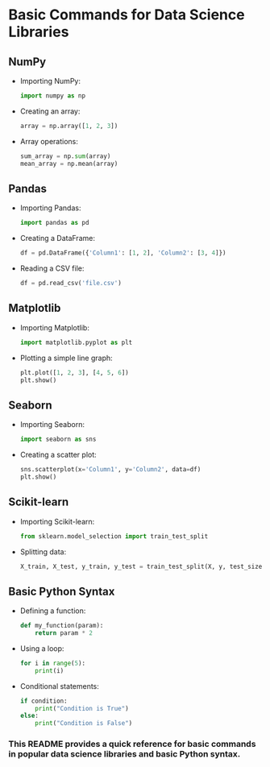 
# Basic Commands for Data Science Libraries

## NumPy
- Importing NumPy:
  ```python
  import numpy as np
  ```
- Creating an array:
  ```python
  array = np.array([1, 2, 3])
  ```
- Array operations:
  ```python
  sum_array = np.sum(array)
  mean_array = np.mean(array)
  ```

## Pandas
- Importing Pandas:
  ```python
  import pandas as pd
  ```
- Creating a DataFrame:
  ```python
  df = pd.DataFrame({'Column1': [1, 2], 'Column2': [3, 4]})
  ```
- Reading a CSV file:
  ```python
  df = pd.read_csv('file.csv')
  ```

## Matplotlib
- Importing Matplotlib:
  ```python
  import matplotlib.pyplot as plt
  ```
- Plotting a simple line graph:
  ```python
  plt.plot([1, 2, 3], [4, 5, 6])
  plt.show()
  ```

## Seaborn
- Importing Seaborn:
  ```python
  import seaborn as sns
  ```
- Creating a scatter plot:
  ```python
  sns.scatterplot(x='Column1', y='Column2', data=df)
  plt.show()
  ```

## Scikit-learn
- Importing Scikit-learn:
  ```python
  from sklearn.model_selection import train_test_split
  ```
- Splitting data:
  ```python
  X_train, X_test, y_train, y_test = train_test_split(X, y, test_size=0.2)
  ```

## Basic Python Syntax
- Defining a function:
  ```python
  def my_function(param):
      return param * 2
  ```
- Using a loop:
  ```python
  for i in range(5):
      print(i)
  ```
- Conditional statements:
  ```python
  if condition:
      print("Condition is True")
  else:
      print("Condition is False")
  ```

### This README provides a quick reference for basic commands in popular data science libraries and basic Python syntax.
